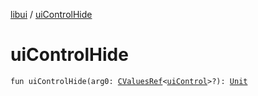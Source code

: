 [libui](index.md) / [uiControlHide](./ui-control-hide.md)

# uiControlHide

`fun uiControlHide(arg0: `[`CValuesRef`](../kotlinx.cinterop/-c-values-ref/index.md)`<`[`uiControl`](ui-control/index.md)`>?): `[`Unit`](https://kotlinlang.org/api/latest/jvm/stdlib/kotlin/-unit/index.html)